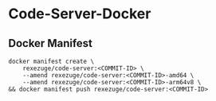 # Code-Server-Docker

## Docker Manifest

```shell
docker manifest create \
    rexezuge/code-server:<COMMIT-ID> \
    --amend rexezuge/code-server:<COMMIT-ID>-amd64 \
    --amend rexezuge/code-server:<COMMIT-ID>-arm64v8 \
&& docker manifest push rexezuge/code-server:<COMMIT-ID>
```
